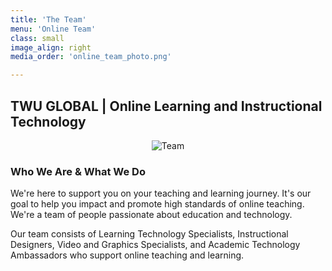 ```yaml
---
title: 'The Team'
menu: 'Online Team'
class: small
image_align: right
media_order: 'online_team_photo.png'

---
```


## TWU GLOBAL | Online Learning and Instructional Technology


<p align="center">
  <img src="/user/pages/01.home/06._team/Team.jpg" alt="Team" />
</p>

### Who We Are & What We Do

We're here to support you on your teaching and learning journey. It's our goal to help you impact and promote high standards of online teaching. We're a team of people passionate about education and technology.

Our team consists of Learning Technology Specialists, Instructional Designers, Video and Graphics Specialists, and Academic Technology Ambassadors who support online teaching and learning.
